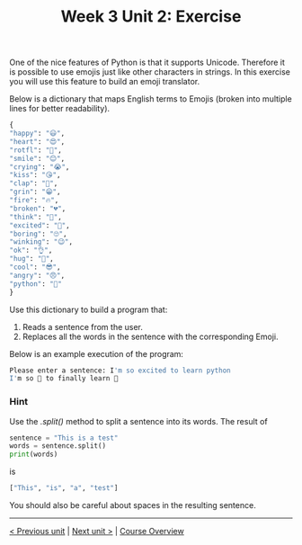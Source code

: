 ﻿---
title: "Week 3 Unit 2: Exercise"
language: "en"
published: true
tags: ["FH Aachen", "Python"]
---

One of the nice features of Python is that it supports Unicode. Therefore it
is possible to use emojis just like other characters in strings. In this
exercise you will use this feature to build an emoji translator.

Below is a dictionary that maps English terms to Emojis (broken into multiple
lines for better readability).

```python
{
"happy": "😃",
"heart": "😍",
"rotfl": "🤣",
"smile": "😊",
"crying": "😭",
"kiss": "😘",
"clap": "👏",
"grin": "😁",
"fire": "🔥",
"broken": "💔",
"think": "🤔",
"excited": "🤩",
"boring": "🙄",
"winking": "😉",
"ok": "👌",
"hug": "🤗",
"cool": "😎",
"angry": "😠",
"python": "🐍"
}
```

Use this dictionary to build a program that:

1. Reads a sentence from the user.
1. Replaces all the words in the sentence with the corresponding Emoji.

Below is an example execution of the program:

```zsh
Please enter a sentence: I'm so excited to learn python
I'm so 🤩 to finally learn 🐍
```

### Hint

Use the _.split()_ method to split a sentence into its words. The result of

```python
sentence = "This is a test"
words = sentence.split()
print(words)
```

is

```zsh
["This", "is", "a", "test"]
```

You should also be careful about spaces in the resulting sentence.

---

[< Previous unit](/teaching/python-mooc/week3_unit2_selftest) | [Next unit >](/teaching/python-mooc/week3_unit3_list_dict_tuples) |
[Course Overview](/teaching/python-mooc)
